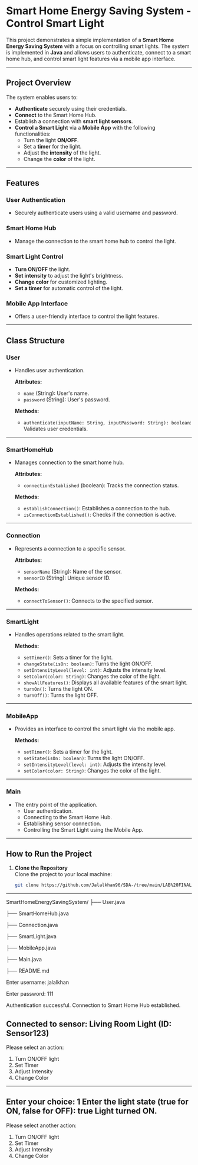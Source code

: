 # Smart Home Energy Saving System - Control Smart Light

This project demonstrates a simple implementation of a **Smart Home Energy Saving System** with a focus on controlling smart lights. The system is implemented in **Java** and allows users to authenticate, connect to a smart home hub, and control smart light features via a mobile app interface.

---

## Project Overview

The system enables users to:

- **Authenticate** securely using their credentials.
- **Connect** to the Smart Home Hub.
- Establish a connection with **smart light sensors**.
- **Control a Smart Light** via a **Mobile App** with the following functionalities:
  - Turn the light **ON/OFF**.
  - Set a **timer** for the light.
  - Adjust the **intensity** of the light.
  - Change the **color** of the light.

---

## Features

### **User Authentication**
- Securely authenticate users using a valid username and password.

### **Smart Home Hub**
- Manage the connection to the smart home hub to control the light.

### **Smart Light Control**
- **Turn ON/OFF** the light.
- **Set intensity** to adjust the light's brightness.
- **Change color** for customized lighting.
- **Set a timer** for automatic control of the light.

### **Mobile App Interface**
- Offers a user-friendly interface to control the light features.

---

## Class Structure

### **User**
- Handles user authentication.

  **Attributes:**
  - `name` (String): User's name.
  - `password` (String): User's password.

  **Methods:**
  - `authenticate(inputName: String, inputPassword: String): boolean`: Validates user credentials.

---

### **SmartHomeHub**
- Manages connection to the smart home hub.

  **Attributes:**
  - `connectionEstablished` (boolean): Tracks the connection status.

  **Methods:**
  - `establishConnection()`: Establishes a connection to the hub.
  - `isConnectionEstablished()`: Checks if the connection is active.

---

### **Connection**
- Represents a connection to a specific sensor.

  **Attributes:**
  - `sensorName` (String): Name of the sensor.
  - `sensorID` (String): Unique sensor ID.

  **Methods:**
  - `connectToSensor()`: Connects to the specified sensor.

---

### **SmartLight**
- Handles operations related to the smart light.

  **Methods:**
  - `setTimer()`: Sets a timer for the light.
  - `changeState(isOn: boolean)`: Turns the light ON/OFF.
  - `setIntensityLevel(level: int)`: Adjusts the intensity level.
  - `setColor(color: String)`: Changes the color of the light.
  - `showAllFeatures()`: Displays all available features of the smart light.
  - `turnOn()`: Turns the light ON.
  - `turnOff()`: Turns the light OFF.

---

### **MobileApp**
- Provides an interface to control the smart light via the mobile app.

  **Methods:**
  - `setTimer()`: Sets a timer for the light.
  - `setState(isOn: boolean)`: Turns the light ON/OFF.
  - `setIntensityLevel(level: int)`: Adjusts the intensity level.
  - `setColor(color: String)`: Changes the color of the light.

---

### **Main**
- The entry point of the application.
  - User authentication.
  - Connecting to the Smart Home Hub.
  - Establishing sensor connection.
  - Controlling the Smart Light using the Mobile App.

---

## How to Run the Project

1. **Clone the Repository**  
   Clone the project to your local machine:
   ```bash
   git clone https://github.com/Jalalkhan96/SDA-/tree/main/LAB%20FINAL
   
---

   SmartHomeEnergySavingSystem/
├── User.java

├── SmartHomeHub.java

├── Connection.java

├── SmartLight.java

├── MobileApp.java

├── Main.java

├── README.md


Enter username: 
jalalkhan

Enter password: 
111

Authentication successful.
Connection to Smart Home Hub established.

Connected to sensor: Living Room Light (ID: Sensor123)
---
Please select an action:
1. Turn ON/OFF light
2. Set Timer
3. Adjust Intensity
4. Change Color
---
Enter your choice: 
1
Enter the light state (true for ON, false for OFF): 
true
Light turned ON.
---
Please select another action:
1. Turn ON/OFF light
2. Set Timer
3. Adjust Intensity
4. Change Color
